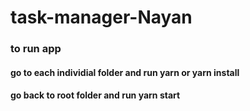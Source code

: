 # task-manager-Nayan

### to run app
#### go to each individial folder and run yarn or yarn install
#### go back to root folder and run yarn start


